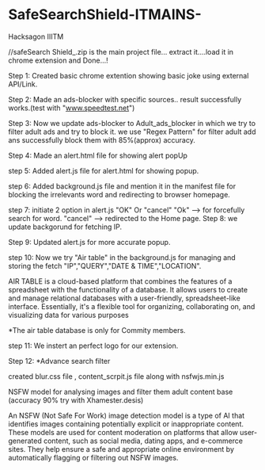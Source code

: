 # SafeSearchShield-ITMAINS-
Hacksagon IIITM

//safeSearch Shield_.zip is the main project file... extract it....load it in chrome extension and Done...!

Step 1: Created  basic chrome extention showing basic joke using external API/Link.

Step 2: Made an ads-blocker with specific sources..
        result successfully works.(test with "www.speedtest.net")

Step 3: 
        Now we update ads-blocker to Adult_ads_blocker in which we try to filter adult ads and try to block it.
        we use "Regex Pattern" for filter adult add ans successfully block them with 85%(approx) accuracy.

Step 4:
        Made an alert.html file for showing alert popUp


step 5: Added alert.js file for alert.html for showing popup.

step 6: Added background.js file and mention it in the manifest file for blocking the irrelevants word and redirecting to browser homepage.

step 7: initiate 2 option in alert.js "OK" Or "cancel" 
                "Ok" --> for forcefully search for word.
                "cancel" --> redirected to the Home page.
Step 8: we update backgorund for fetching IP.

Step 9: Updated alert.js for more accurate popup.

step 10:
        Now we try "Air table" in the background.js for managing and storing the  fetch "IP","QUERY","DATE & TIME","LOCATION". 
        

AIR TABLE is a cloud-based platform that combines the features of a spreadsheet with the functionality of a database. It allows users to create and manage relational databases with a user-friendly, spreadsheet-like interface. Essentially, it's a flexible tool for organizing, collaborating on, and visualizing data for various purposes

*The air table database is only for Commity members. 


step 11: We instert an perfect logo for our extension.

Step 12: 
*Advance search filter

created blur.css file , content_scrpit.js file along with nsfwjs.min.js

NSFW model for analysing images and filter them adult content base (accuracy 90% try with Xhamester.desis)

An NSFW (Not Safe For Work) image detection model is a type of AI that identifies images containing potentially explicit or inappropriate content. These models are used for content moderation on platforms that allow user-generated content, such as social media, dating apps, and e-commerce sites. They help ensure a safe and appropriate online environment by automatically flagging or filtering out NSFW images.



